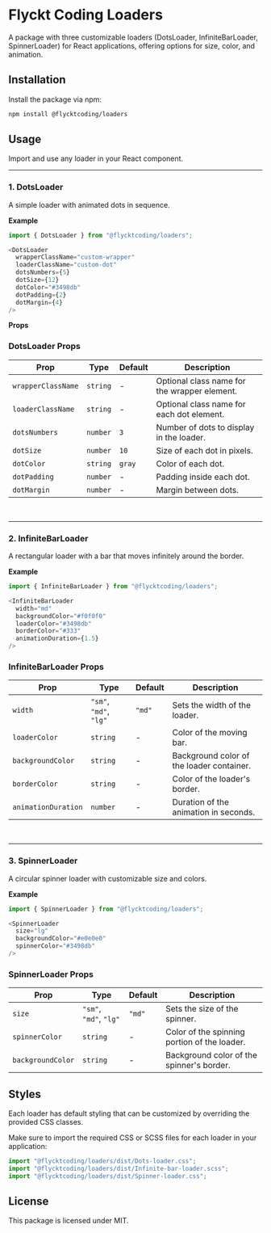 # Flyckt Coding Loaders

A package with three customizable loaders (DotsLoader, InfiniteBarLoader, SpinnerLoader) for React applications, offering options for size, color, and animation.

## Installation
Install the package via npm:

```bash
npm install @flycktcoding/loaders
```

## Usage

Import and use any loader in your React component.

<hr>

### 1. DotsLoader
A simple loader with animated dots in sequence.

**Example**
```ts
import { DotsLoader } from "@flycktcoding/loaders";

<DotsLoader
  wrapperClassName="custom-wrapper"
  loaderClassName="custom-dot"
  dotsNumbers={5}
  dotSize={12}
  dotColor="#3498db"
  dotPadding={2}
  dotMargin={4}
/>
```

**Props**

### DotsLoader Props

| Prop            | Type       | Default | Description                                  |
|-----------------|------------|---------|----------------------------------------------|
| `wrapperClassName` | `string`   | -       | Optional class name for the wrapper element. |
| `loaderClassName`  | `string`   | -       | Optional class name for each dot element.    |
| `dotsNumbers`      | `number`   | `3`     | Number of dots to display in the loader.     |
| `dotSize`          | `number`   | `10`    | Size of each dot in pixels.                  |
| `dotColor`         | `string`   | `gray`  | Color of each dot.                           |
| `dotPadding`       | `number`   | -       | Padding inside each dot.                     |
| `dotMargin`        | `number`   | -       | Margin between dots.       

<br>
<hr>

### 2. InfiniteBarLoader
A rectangular loader with a bar that moves infinitely around the border.

**Example**
```ts
import { InfiniteBarLoader } from "@flycktcoding/loaders";

<InfiniteBarLoader
  width="md"
  backgroundColor="#f0f0f0"
  loaderColor="#3498db"
  borderColor="#333"
  animationDuration={1.5}
/>
```
### InfiniteBarLoader Props

| Prop               | Type       | Default | Description                                           |
|--------------------|------------|---------|-------------------------------------------------------|
| `width`            | `"sm"`, `"md"`, `"lg"` | `"md"`  | Sets the width of the loader.                         |
| `loaderColor`      | `string`   | -       | Color of the moving bar.                              |
| `backgroundColor`  | `string`   | -       | Background color of the loader container.             |
| `borderColor`      | `string`   | -       | Color of the loader's border.                         |
| `animationDuration`| `number`   | -       | Duration of the animation in seconds.

<br>
<hr>

### 3. SpinnerLoader
A circular spinner loader with customizable size and colors.

**Example**
```ts
import { SpinnerLoader } from "@flycktcoding/loaders";

<SpinnerLoader
  size="lg"
  backgroundColor="#e0e0e0"
  spinnerColor="#3498db"
/>
```
### SpinnerLoader Props

| Prop               | Type       | Default | Description                                           |
|--------------------|------------|---------|-------------------------------------------------------|
| `size`             | `"sm"`, `"md"`, `"lg"` | `"md"`  | Sets the size of the spinner.                         |
| `spinnerColor`     | `string`   | -       | Color of the spinning portion of the loader.          |
| `backgroundColor`  | `string`   | -       | Background color of the spinner's border. 


## Styles
Each loader has default styling that can be customized by overriding the provided CSS classes.

Make sure to import the required CSS or SCSS files for each loader in your application:
```ts
import "@flycktcoding/loaders/dist/Dots-loader.css";
import "@flycktcoding/loaders/dist/Infinite-bar-loader.scss";
import "@flycktcoding/loaders/dist/Spinner-loader.css";
```

## License

This package is licensed under MIT.
